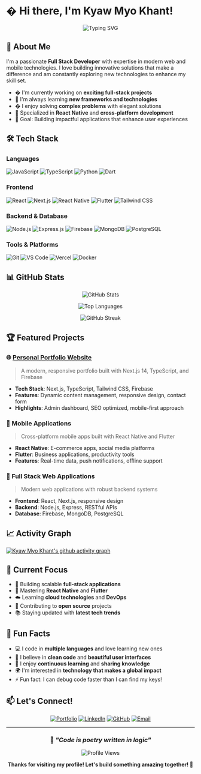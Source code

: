 # � Hi there, I'm Kyaw Myo Khant!

<div align="center">

![Typing SVG](https://readme-typing-svg.herokuapp.com?font=Fira+Code&size=22&pause=1000&color=3B82F6&center=true&vCenter=true&width=440&lines=Full+Stack+Developer;Mobile+App+Developer;React+%26+React+Native+Expert;Always+Learning+New+Technologies)

</div>

## 🚀 About Me

I'm a passionate **Full Stack Developer** with expertise in modern web and mobile technologies. I love building innovative solutions that make a difference and am constantly exploring new technologies to enhance my skill set.

- � I'm currently working on **exciting full-stack projects**
- 🌱 I'm always learning **new frameworks and technologies**
- � I enjoy solving **complex problems** with elegant solutions
- 📱 Specialized in **React Native** and **cross-platform development**
- 🎯 Goal: Building impactful applications that enhance user experiences

## 🛠️ Tech Stack

### Languages
![JavaScript](https://img.shields.io/badge/JavaScript-F7DF1E?style=for-the-badge&logo=javascript&logoColor=black)
![TypeScript](https://img.shields.io/badge/TypeScript-007ACC?style=for-the-badge&logo=typescript&logoColor=white)
![Python](https://img.shields.io/badge/Python-3776AB?style=for-the-badge&logo=python&logoColor=white)
![Dart](https://img.shields.io/badge/Dart-0175C2?style=for-the-badge&logo=dart&logoColor=white)

### Frontend
![React](https://img.shields.io/badge/React-20232A?style=for-the-badge&logo=react&logoColor=61DAFB)
![Next.js](https://img.shields.io/badge/Next.js-000000?style=for-the-badge&logo=next.js&logoColor=white)
![React Native](https://img.shields.io/badge/React_Native-20232A?style=for-the-badge&logo=react&logoColor=61DAFB)
![Flutter](https://img.shields.io/badge/Flutter-02569B?style=for-the-badge&logo=flutter&logoColor=white)
![Tailwind CSS](https://img.shields.io/badge/Tailwind_CSS-38B2AC?style=for-the-badge&logo=tailwind-css&logoColor=white)

### Backend & Database
![Node.js](https://img.shields.io/badge/Node.js-43853D?style=for-the-badge&logo=node.js&logoColor=white)
![Express.js](https://img.shields.io/badge/Express.js-404D59?style=for-the-badge)
![Firebase](https://img.shields.io/badge/Firebase-039BE5?style=for-the-badge&logo=Firebase&logoColor=white)
![MongoDB](https://img.shields.io/badge/MongoDB-4EA94B?style=for-the-badge&logo=mongodb&logoColor=white)
![PostgreSQL](https://img.shields.io/badge/PostgreSQL-316192?style=for-the-badge&logo=postgresql&logoColor=white)

### Tools & Platforms
![Git](https://img.shields.io/badge/Git-F05032?style=for-the-badge&logo=git&logoColor=white)
![VS Code](https://img.shields.io/badge/VS_Code-007ACC?style=for-the-badge&logo=visual-studio-code&logoColor=white)
![Vercel](https://img.shields.io/badge/Vercel-000000?style=for-the-badge&logo=vercel&logoColor=white)
![Docker](https://img.shields.io/badge/Docker-2CA5E0?style=for-the-badge&logo=docker&logoColor=white)

## 📊 GitHub Stats

<div align="center">

![GitHub Stats](https://github-readme-stats.vercel.app/api?username=Kyaw-Myo-Khant&show_icons=true&theme=tokyonight&hide_border=true&count_private=true)

![Top Languages](https://github-readme-stats.vercel.app/api/top-langs/?username=Kyaw-Myo-Khant&layout=compact&theme=tokyonight&hide_border=true)

![GitHub Streak](https://github-readme-streak-stats.herokuapp.com?user=Kyaw-Myo-Khant&theme=tokyonight&hide_border=true)

</div>

## 🏆 Featured Projects

### 🌐 [Personal Portfolio Website](https://kyawmyokhant-portfolio.vercel.app)
> A modern, responsive portfolio built with Next.js 14, TypeScript, and Firebase
- **Tech Stack**: Next.js, TypeScript, Tailwind CSS, Firebase
- **Features**: Dynamic content management, responsive design, contact form
- **Highlights**: Admin dashboard, SEO optimized, mobile-first approach

### 📱 Mobile Applications
> Cross-platform mobile apps built with React Native and Flutter
- **React Native**: E-commerce apps, social media platforms
- **Flutter**: Business applications, productivity tools
- **Features**: Real-time data, push notifications, offline support

### 🔧 Full Stack Web Applications
> Modern web applications with robust backend systems
- **Frontend**: React, Next.js, responsive design
- **Backend**: Node.js, Express, RESTful APIs
- **Database**: Firebase, MongoDB, PostgreSQL

## 📈 Activity Graph

[![Kyaw Myo Khant's github activity graph](https://github-readme-activity-graph.vercel.app/graph?username=Kyaw-Myo-Khant&theme=tokyo-night&hide_border=true)](https://github.com/ashutosh00710/github-readme-activity-graph)

## 🎯 Current Focus

- 🚀 Building scalable **full-stack applications**
- 📱 Mastering **React Native** and **Flutter**
- ☁️ Learning **cloud technologies** and **DevOps**
- 🤝 Contributing to **open source** projects
- 📚 Staying updated with **latest tech trends**

## 🌟 Fun Facts

- 💻 I code in **multiple languages** and love learning new ones
- 🎨 I believe in **clean code** and **beautiful user interfaces**
- 🔄 I enjoy **continuous learning** and **sharing knowledge**
- 🌍 I'm interested in **technology that makes a global impact**
- ⚡ Fun fact: I can debug code faster than I can find my keys!

## 📫 Let's Connect!

<div align="center">

[![Portfolio](https://img.shields.io/badge/Portfolio-255E63?style=for-the-badge&logo=About.me&logoColor=white)](https://kyawmyokhant-portfolio.vercel.app)
[![LinkedIn](https://img.shields.io/badge/LinkedIn-0077B5?style=for-the-badge&logo=linkedin&logoColor=white)](https://linkedin.com/in/kyaw-myo-khant)
[![GitHub](https://img.shields.io/badge/GitHub-100000?style=for-the-badge&logo=github&logoColor=white)](https://github.com/Kyaw-Myo-Khant)
[![Email](https://img.shields.io/badge/Email-D14836?style=for-the-badge&logo=gmail&logoColor=white)](mailto:your.email@example.com)

</div>

---

<div align="center">

### 💭 *"Code is poetry written in logic"*

![Profile Views](https://komarev.com/ghpvc/?username=Kyaw-Myo-Khant&color=blueviolet&style=for-the-badge)

**Thanks for visiting my profile! Let's build something amazing together! 🚀**

</div>
